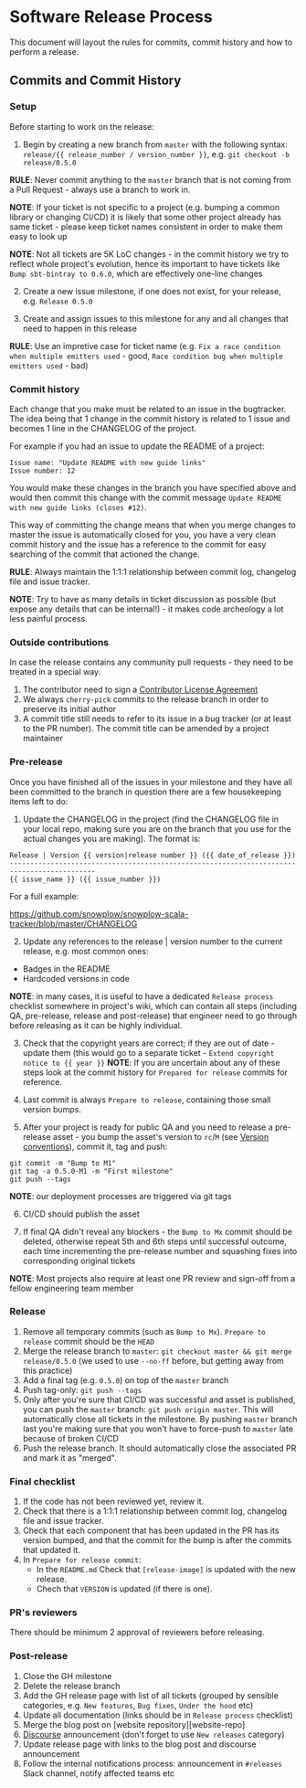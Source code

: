 # Software Release Process

This document will layout the rules for commits, commit history and how to perform a release.

## Commits and Commit History

### Setup

Before starting to work on the release:

1. Begin by creating a new branch from `master` with the following syntax: `release/{{ release_number / version_number }}`, e.g. `git checkout -b release/0.5.0`

**RULE**: Never commit anything to the `master` branch that is not coming from a Pull Request - always use a branch to work in.

**NOTE**: If your ticket is not specific to a project (e.g. bumping a common library or changing CI/CD) it is likely that some other project already has same ticket - please keep ticket names consistent in order to make them easy to look up

**NOTE**: Not all tickets are 5K LoC changes - in the commit history we try to reflect whole project's evolution, hence its important to have tickets like `Bump sbt-bintray to 0.6.0`, which are effectively one-line changes

2. Create a new issue milestone, if one does not exist, for your release, e.g. `Release 0.5.0`

3. Create and assign issues to this milestone for any and all changes that need to happen in this release

**RULE**: Use an impretive case for ticket name (e.g. `Fix a race condition when multiple emitters used` - good, `Race condition bug when multiple emitters used` - bad)

### Commit history

Each change that you make must be related to an issue in the bugtracker.
The idea being that 1 change in the commit history is related to 1 issue and becomes 1 line in the CHANGELOG of the project.

For example if you had an issue to update the README of a project:

```
Issue name: "Update README with new guide links"
Issue number: 12
```

You would make these changes in the branch you have specified above and would then commit this change with the commit message `Update README with new guide links (closes #12)`.

This way of committing the change means that when you merge changes to master the issue is automatically closed for you, you have a very clean commit history and the issue has a reference to the commit for easy searching of the commit that actioned the change.

**RULE**: Always maintain the 1:1:1 relationship between commit log, changelog file and issue tracker.

**NOTE**: Try to have as many details in ticket discussion as possible (but expose any details that can be internal!) - it makes code archeology a lot less painful process.

### Outside contributions

In case the release contains any community pull requests - they need to be treated in a special way.

1. The contributor need to sign a [Contributor License Agreement][cla]
2. We always `cherry-pick` commits to the release branch in order to preserve its initial author
3. A commit title still needs to refer to its issue in a bug tracker (or at least to the PR number). The commit title can be amended by a project maintainer

### Pre-release

Once you have finished all of the issues in your milestone and they have all been committed to the branch in question there are a few housekeeping items left to do:

1. Update the CHANGELOG in the project (find the CHANGELOG file in your local repo, making sure you are on the branch that you use for the actual changes you are making). The format is:

```
Release | Version {{ version|release number }} ({{ date_of_release }})
-------------------------------------------------------------------------------------------
{{ issue_name }} ({{ issue_number }})
```

For a full example:

https://github.com/snowplow/snowplow-scala-tracker/blob/master/CHANGELOG

2. Update any references to the release | version number to the current release, e.g. most common ones:

* Badges in the README
* Hardcoded versions in code

**NOTE**: in many cases, it is useful to have a dedicated `Release process` checklist somewhere in project's wiki, which can contain all steps (including QA, pre-release, release and post-release) that engineer need to go through before releasing as it can be highly individual. 

3. Check that the copyright years are correct; if they are out of date - update them (this would go to a separate ticket - `Extend copyright notice to {{ year }}`
**NOTE**: If you are uncertain about any of these steps look at the commit history for `Prepared for release` commits for reference.

4. Last commit is always `Prepare to release`, containing those small version bumps.

5. After your project is ready for public QA and you need to release a pre-release asset - you bump the asset's version to `rc`/`M` (see [Version conventions][versioning]), commit it, tag and push:

```
git commit -m "Bump to M1"
git tag -a 0.5.0-M1 -m "First milestone"
git push --tags
```

**NOTE**: our deployment processes are triggered via git tags

6. CI/CD should publish the asset

7. If final QA didn't reveal any blockers - the `Bump to Mx` commit should be deleted, otherwise repeat 5th and 6th steps until successful outcome, each time incrementing the pre-release number and squashing fixes into corresponding original tickets

**NOTE**: Most projects also require at least one PR review and sign-off from a fellow engineering team member

### Release

1. Remove all temporary commits (such as `Bump to Mx`). `Prepare to release` commit should be the `HEAD`
2. Merge the release branch to `master`: `git checkout master && git merge release/0.5.0` (we used to use `--no-ff` before, but getting away from this practice)
3. Add a final tag (e.g. `0.5.0`) on top of the `master` branch
4. Push tag-only: `git push --tags`
5. Only after you're sure that CI/CD was successful and asset is published, you can push the `master` branch: `git push origin master`. This will automatically close all tickets in the milestone. By pushing `master` branch last you're making sure that you won't have to force-push to `master` late because of broken CI/CD
6. Push the release branch. It should automatically close the associated PR and mark it as "merged".

### Final checklist

1. If the code has not been reviewed yet, review it.
2. Check that there is a 1:1:1 relationship between commit log, changelog file and issue tracker.
3. Check that each component that has been updated in the PR has its version bumped, and that the commit for the bump is after the commits that updated it.
4. In `Prepare for release commit`:
    - In the `README.md` Check that `[release-image]` is updated with the new release.
    - Chech that `VERSION` is updated (if there is one).

### PR's reviewers

There should be minimum 2 approval of reviewers before releasing.

### Post-release

1. Close the GH milestone
2. Delete the release branch
3. Add the GH release page with list of all tickets (grouped by sensible categories, e.g. `New features`, `Bug fixes`, `Under the hood` etc)
4. Update all documentation (links should be in `Release process` checklist)
5. Merge the blog post on [website repository][website-repo]
6. [Discourse][discourse] announcement (don't forget to use `New releases` category)
7. Update release page with links to the blog post and discourse announcement
8. Follow the internal notifications process: announcement in `#releases` Slack channel, notify affected teams etc


[versioning]: https://github.com/snowplow-incubator/engineering-resources/blob/master/style-guide.md

[discourse]: http://discourse.snowplowanalytics.com/
[blog-repo]: https://github.com/snowplow/snowplowanalytics.com
[cla]: https://github.com/snowplow/snowplow/wiki/CLA

